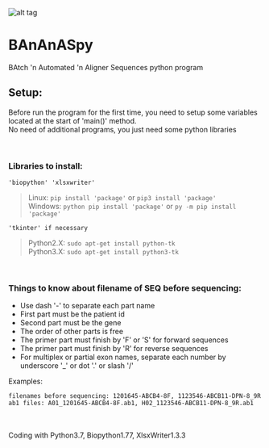 ![alt tag](https://user-images.githubusercontent.com/80535244/112607815-e4ddcd80-8e19-11eb-9520-b5e1f27aeb09.png) 
# BAnAnASpy
BAtch 'n Automated 'n Aligner Sequences python program


## Setup:
Before run the program for the first time, you need to setup some variables located at the start of 'main()' method.\
No need of additional programs, you just need some python libraries

&nbsp;
### Libraries to install:
    'biopython' 'xlsxwriter'

>Linux: `pip install 'package'` or `pip3 install 'package'`\
>Windows: `python pip install 'package'` or `py -m pip install 'package'`

    'tkinter' if necessary
>Python2.X: `sudo apt-get install python-tk`\
>Python3.X: `sudo apt-get install python3-tk`

&nbsp;
### Things to know about filename of SEQ before sequencing:
* Use dash '-' to separate each part name
* First part must be the patient id
* Second part must be the gene
* The order of other parts is free
* The primer part must finish by 'F' or 'S' for forward sequences
* The primer part must finish by 'R' for reverse sequences
* For multiplex or partial exon names, separate each number by underscore '_' or dot '.' or slash '/'

Examples:

    filenames before sequencing: 1201645-ABCB4-8F, 1123546-ABCB11-DPN-8_9R
    ab1 files: A01_1201645-ABCB4-8F.ab1, H02_1123546-ABCB11-DPN-8_9R.ab1

<br/>
<br/>
Coding with Python3.7, Biopython1.77, XlsxWriter1.3.3

